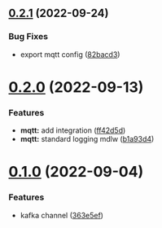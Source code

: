 ## [0.2.1](https://github.com/c0olix/goChan/compare/v0.2.0...v0.2.1) (2022-09-24)


### Bug Fixes

* export mqtt config ([82bacd3](https://github.com/c0olix/goChan/commit/82bacd34fbc10944d6664b398ce2156504a23956))



# [0.2.0](https://github.com/c0olix/goChan/compare/v0.1.0...v0.2.0) (2022-09-13)


### Features

* **mqtt:** add integration ([ff42d5d](https://github.com/c0olix/goChan/commit/ff42d5d4a918ab1ee01e1bbacd6863e45346e8dd))
* **mqtt:** standard logging mdlw ([b1a93d4](https://github.com/c0olix/goChan/commit/b1a93d44c6c80b3d81cd201455170f653bb3e570))



# [0.1.0](https://github.com/c0olix/goChan/compare/363e5ef4e31a8a4348b67c3d9cceba8b24c0930b...v0.1.0) (2022-09-04)


### Features

* kafka channel ([363e5ef](https://github.com/c0olix/goChan/commit/363e5ef4e31a8a4348b67c3d9cceba8b24c0930b))




